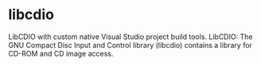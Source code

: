 libcdio
=======

LibCDIO with custom native Visual Studio project build tools. LibCDIO: The GNU Compact Disc Input and Control library (libcdio) contains a library for CD-ROM and CD image access.
